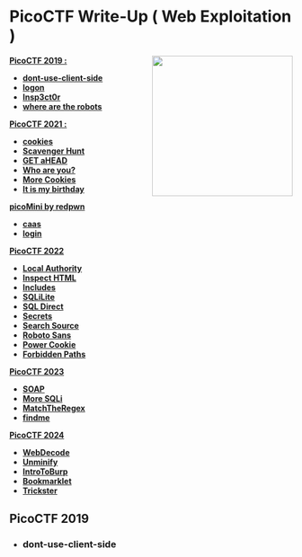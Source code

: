 # PicoCTF Write-Up ( Web Exploitation )

<img align="right" width="250" src="https://i.pinimg.com/originals/94/ea/c8/94eac835763ea2c2b63c069cedbed22f.gif">

<!--
Available Write Up : ~

PicoCTF 2019
PicoCTF 2021
picoMini by redpwn
PicoCTF 2022
PicoCTF 2023
PicoCTF 2024
-->

[**PicoCTF 2019 :**](#PicoCTF-2019) 
- [**dont-use-client-side**](#dont-use-client-side)
- [**logon**](#plogon)
- [**Insp3ct0r**](#pinsp3ct0r)
- [**where are the robots**](#pwhere-are-the-robots)

[**PicoCTF 2021 :**](#picoctf-2021)
- [**cookies**](#cookies)
- [**Scavenger Hunt**](#scavenger-hunt)
- [**GET aHEAD**](#get-ahead)
- [**Who are you?**](#who-are-you?)
- [**More Cookies**](#more-cookies)
- [**It is my birthday**](#it-is-my-birthday)

[**picoMini by redpwn**](#picoMini-by-redpwn)
- [**caas**](#caas)
- [**login**](#login)

[**PicoCTF 2022**](#picoctf-2022)
- [**Local Authority**](#local-authority)
- [**Inspect HTML**](#inspect-html)
- [**Includes**](#includes)
- [**SQLiLite**](#sqlilite)
- [**SQL Direct**](#sql-direct)
- [**Secrets**](#secrets)
- [**Search Source**](#search-source)
- [**Roboto Sans**](#roboto-sans)
- [**Power Cookie**](#power-cookie)
- [**Forbidden Paths**](#forbidden-paths)

[**PicoCTF 2023**](#picoctf-2023)
- [**SOAP**](#soap)
- [**More SQLi**](#more-sqli)
- [**MatchTheRegex**](#match-the-regex)
- [**findme**](#findme)

[**PicoCTF 2024**](#picoctf-2024)
- [**WebDecode**](#webdecode)
- [**Unminify**](#unminify)
- [**IntroToBurp**](#intro-to-burp)
- [**Bookmarklet**](#bookmarklet)
- [**Trickster**](#trickster)

## PicoCTF 2019
- ### dont-use-client-side
